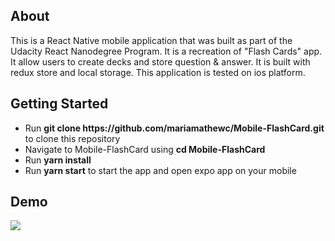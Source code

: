 <h2>About</h2>
This is a React Native mobile application that was built as part of the Udacity React Nanodegree Program. It is a recreation of "Flash Cards" app. It allow users to create decks and store question & answer. It is built with redux store and local storage. This application is tested on ios platform. 


<h2>Getting Started</h2>
<ul>
  <li>Run <b>git clone https://github.com/mariamathewc/Mobile-FlashCard.git </b>to clone this repository</li>
  <li>Navigate to Mobile-FlashCard using <b>cd Mobile-FlashCard</b></li> 
  <li>Run <b>yarn install</b></li>
  <li>Run <b>yarn start</b> to start the app and open expo app on your mobile</li>
 </ul>
 
<h2>Demo</h2>

![](MobileFlashCards.gif)
